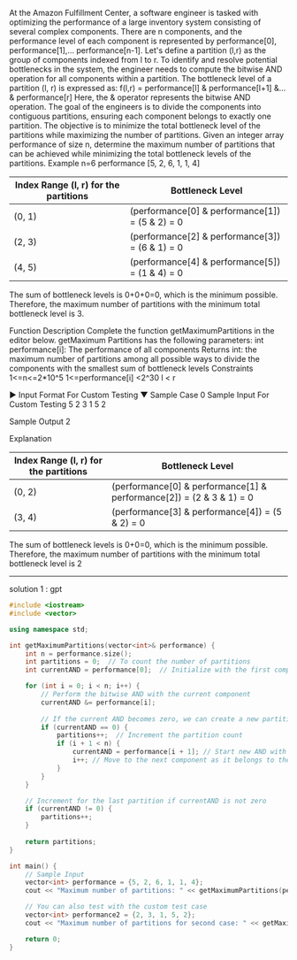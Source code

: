 At the Amazon Fulfillment Center, a software engineer is tasked with optimizing the performance of a large inventory system consisting of several complex components.
There are n components, and the performance level of each component is represented by performance[0], performance[1],... performance[n-1].
Let's define a partition (l,r) as the group of components indexed from l to r. To identify and resolve potential bottlenecks in the system, the engineer needs to compute the bitwise AND operation for all components within a partition. The bottleneck level of a partition (l, r) is expressed as:
f(l,r) = performance[l] & performance[l+1] &... & performance[r]
Here, the & operator represents the bitwise AND operation.
The goal of the engineers is to divide the components into contiguous partitions, ensuring each
component belongs to exactly one partition. The objective is to minimize the total bottleneck level of the partitions while maximizing the number of partitions.
Given an integer array performance of size n, determine the maximum number of partitions that can be achieved while minimizing the total bottleneck levels of the partitions.
Example
n=6
performance [5, 2, 6, 1, 1, 4]

| Index Range (l, r) for the partitions | Bottleneck Level |
|---------------------------------------|------------------|
| (0, 1)                                | (performance[0] & performance[1]) = (5 & 2) = 0 |
| (2, 3)                                | (performance[2] & performance[3]) = (6 & 1) = 0 |
| (4, 5)                                | (performance[4] & performance[5]) = (1 & 4) = 0 |

The sum of bottleneck levels is 0+0+0=0, which is the minimum possible. Therefore, the maximum number of partitions with the minimum total bottleneck level is 3.

Function Description
Complete the function getMaximumPartitions in the editor below.
getMaximum Partitions has the following parameters: int performance[i]: The performance of all components
Returns
int: the maximum number of partitions among all possible ways to divide the components with the smallest sum of bottleneck levels
Constraints
1<=n<=2*10^5
1<=performance[i] <2^30
l < r

► Input Format For Custom Testing
▼ Sample Case 0
Sample Input For Custom Testing
5
2
3
1
5
2

Sample Output
2

Explanation

| Index Range (l, r) for the partitions | Bottleneck Level                                      |
|---------------------------------------|-------------------------------------------------------|
| (0, 2)                                | (performance[0] & performance[1] & performance[2]) = (2 & 3 & 1) = 0 |
| (3, 4)                                | (performance[3] & performance[4]) = (5 & 2) = 0       |

The sum of bottleneck levels is 0+0=0, which is the minimum possible. Therefore, the maximum number of partitions with the minimum total bottleneck level is 2

---
solution 1 : gpt

```c++
#include <iostream>
#include <vector>

using namespace std;

int getMaximumPartitions(vector<int>& performance) {
    int n = performance.size();
    int partitions = 0;  // To count the number of partitions
    int currentAND = performance[0];  // Initialize with the first component's performance

    for (int i = 0; i < n; i++) {
        // Perform the bitwise AND with the current component
        currentAND &= performance[i];
        
        // If the current AND becomes zero, we can create a new partition
        if (currentAND == 0) {
            partitions++;  // Increment the partition count
            if (i + 1 < n) {
                currentAND = performance[i + 1]; // Start new AND with next component
                i++; // Move to the next component as it belongs to the new partition
            }
        }
    }

    // Increment for the last partition if currentAND is not zero
    if (currentAND != 0) {
        partitions++;
    }
    
    return partitions;
}

int main() {
    // Sample Input
    vector<int> performance = {5, 2, 6, 1, 1, 4};
    cout << "Maximum number of partitions: " << getMaximumPartitions(performance) << endl;

    // You can also test with the custom test case
    vector<int> performance2 = {2, 3, 1, 5, 2};
    cout << "Maximum number of partitions for second case: " << getMaximumPartitions(performance2) << endl;

    return 0;
}

```